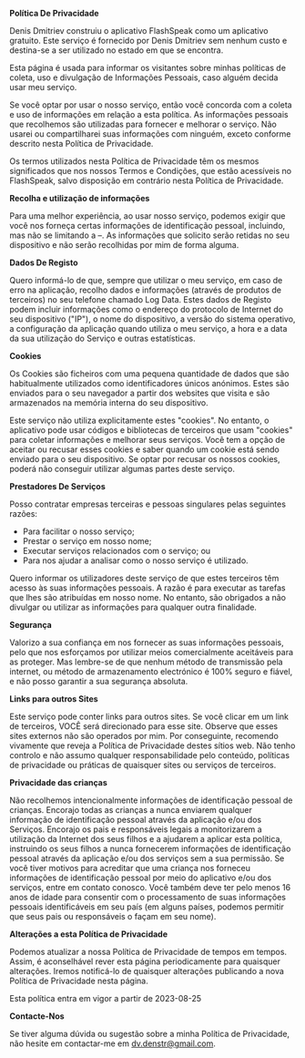 **Política De Privacidade**

Denis Dmitriev construiu o aplicativo FlashSpeak como um aplicativo gratuito. Este serviço é fornecido por Denis Dmitriev sem nenhum custo e destina-se a ser utilizado no estado em que se encontra.

Esta página é usada para informar os visitantes sobre minhas políticas de coleta, uso e divulgação de Informações Pessoais, caso alguém decida usar meu serviço.

Se você optar por usar o nosso serviço, então você concorda com a coleta e uso de informações em relação a esta política. As informações pessoais que recolhemos são utilizadas para fornecer e melhorar o serviço. Não usarei ou compartilharei suas informações com ninguém, exceto conforme descrito nesta Política de Privacidade.

Os termos utilizados nesta Política de Privacidade têm os mesmos significados que nos nossos Termos e Condições, que estão acessíveis no FlashSpeak, salvo disposição em contrário nesta Política de Privacidade.

**Recolha e utilização de informações**

Para uma melhor experiência, ao usar nosso serviço, podemos exigir que você nos forneça certas informações de identificação pessoal, incluindo, mas não se limitando a –. As informações que solicito serão retidas no seu dispositivo e não serão recolhidas por mim de forma alguma.

**Dados De Registo**

Quero informá-lo de que, sempre que utilizar o meu serviço, em caso de erro na aplicação, recolho dados e informações (através de produtos de terceiros) no seu telefone chamado Log Data. Estes dados de Registo podem incluir informações como o endereço do protocolo de Internet do seu dispositivo ("IP"), o nome do dispositivo, a versão do sistema operativo, a configuração da aplicação quando utiliza o meu serviço, a hora e a data da sua utilização do Serviço e outras estatísticas.

**Cookies**

Os Cookies são ficheiros com uma pequena quantidade de dados que são habitualmente utilizados como identificadores únicos anónimos. Estes são enviados para o seu navegador a partir dos websites que visita e são armazenados na memória interna do seu dispositivo.

Este serviço não utiliza explicitamente estes "cookies". No entanto, o aplicativo pode usar códigos e bibliotecas de terceiros que usam "cookies" para coletar informações e melhorar seus serviços. Você tem a opção de aceitar ou recusar esses cookies e saber quando um cookie está sendo enviado para o seu dispositivo. Se optar por recusar os nossos cookies, poderá não conseguir utilizar algumas partes deste serviço.

**Prestadores De Serviços**

Posso contratar empresas terceiras e pessoas singulares pelas seguintes razões:

* Para facilitar o nosso serviço;
* Prestar o serviço em nosso nome;
* Executar serviços relacionados com o serviço; ou
* Para nos ajudar a analisar como o nosso serviço é utilizado.

Quero informar os utilizadores deste serviço de que estes terceiros têm acesso às suas informações pessoais. A razão é para executar as tarefas que lhes são atribuídas em nosso nome. No entanto, são obrigados a não divulgar ou utilizar as informações para qualquer outra finalidade.

**Segurança**

Valorizo a sua confiança em nos fornecer as suas informações pessoais, pelo que nos esforçamos por utilizar meios comercialmente aceitáveis para as proteger. Mas lembre-se de que nenhum método de transmissão pela internet, ou método de armazenamento electrónico é 100% seguro e fiável, e não posso garantir a sua segurança absoluta.

**Links para outros Sites**

Este serviço pode conter links para outros sites. Se você clicar em um link de terceiros, VOCÊ será direcionado para esse site. Observe que esses sites externos não são operados por mim. Por conseguinte, recomendo vivamente que reveja a Política de Privacidade destes sítios web. Não tenho controlo e não assumo qualquer responsabilidade pelo conteúdo, políticas de privacidade ou práticas de quaisquer sites ou serviços de terceiros.

**Privacidade das crianças**

Não recolhemos intencionalmente informações de identificação pessoal de crianças. Encorajo todas as crianças a nunca enviarem qualquer informação de identificação pessoal através da aplicação e/ou dos Serviços. Encorajo os pais e responsáveis legais a monitorizarem a utilização da Internet dos seus filhos e a ajudarem a aplicar esta política, instruindo os seus filhos a nunca fornecerem informações de identificação pessoal através da aplicação e/ou dos serviços sem a sua permissão. Se você tiver motivos para acreditar que uma criança nos forneceu informações de identificação pessoal por meio do aplicativo e/ou dos serviços, entre em contato conosco. Você também deve ter pelo menos 16 anos de idade para consentir com o processamento de suas informações pessoais identificáveis em seu país (em alguns países, podemos permitir que seus pais ou responsáveis o façam em seu nome).

**Alterações a esta Política de Privacidade**

Podemos atualizar a nossa Política de Privacidade de tempos em tempos. Assim, é aconselhável rever esta página periodicamente para quaisquer alterações. Iremos notificá-lo de quaisquer alterações publicando a nova Política de Privacidade nesta página.

Esta política entra em vigor a partir de 2023-08-25

**Contacte-Nos**

Se tiver alguma dúvida ou sugestão sobre a minha Política de Privacidade, não hesite em contactar-me em dv.denstr@gmail.com.